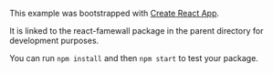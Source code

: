 This example was bootstrapped with [Create React App](https://github.com/facebook/create-react-app).

It is linked to the react-famewall package in the parent directory for development purposes.

You can run `npm install` and then `npm start` to test your package.
